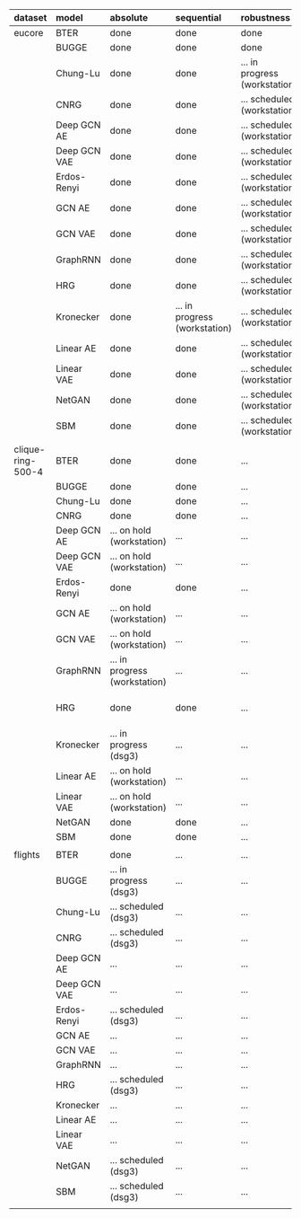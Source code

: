 |    dataset        |        model      |              absolute             |             sequential            |             robustness            |       notes       |
|:----------------- |:----------------- |:--------------------------------- |:--------------------------------- |:--------------------------------- |:----------------- |
| eucore            | BTER              | done                              | done                              | done                              |                   |
|      <i></i>      | BUGGE             | done                              | done                              | done                              |                   |
|      <i></i>      | Chung-Lu          | done                              | done                              | ...  in progress (workstation)    |                   |
|      <i></i>      | CNRG              | done                              | done                              | ...  scheduled (workstation)      |                   |
|      <i></i>      | Deep GCN AE       | done                              | done                              | ...  scheduled (workstation)      |                   |
|      <i></i>      | Deep GCN VAE      | done                              | done                              | ...  scheduled (workstation)      |                   |
|      <i></i>      | Erdos-Renyi       | done                              | done                              | ...  scheduled (workstation)      |                   |
|      <i></i>      | GCN AE            | done                              | done                              | ...  scheduled (workstation)      |                   |
|      <i></i>      | GCN VAE           | done                              | done                              | ...  scheduled (workstation)      |                   |
|      <i></i>      | GraphRNN          | done                              | done                              | ...  scheduled (workstation)      |                   |
|      <i></i>      | HRG               | done                              | done                              | ...  scheduled (workstation)      |                   |
|      <i></i>      | Kronecker         | done                              | ...  in progress (workstation)    | ...  scheduled (workstation)      | 28 trials         |
|      <i></i>      | Linear AE         | done                              | done                              | ...  scheduled (workstation)      |                   |
|      <i></i>      | Linear VAE        | done                              | done                              | ...  scheduled (workstation)      |                   |
|      <i></i>      | NetGAN            | done                              | done                              | ...  scheduled (workstation)      |                   |
|      <i></i>      | SBM               | done                              | done                              | ...  scheduled (workstation)      |                   |
|      <i></i>      |      <i></i>      |              <i></i>              |              <i></i>              |              <i></i>              |      <i></i>      |
| clique-ring-500-4 | BTER              | done                              | done                              | ...                               |                   |
|      <i></i>      | BUGGE             | done                              | done                              | ...                               |                   |
|      <i></i>      | Chung-Lu          | done                              | done                              | ...                               |                   |
|      <i></i>      | CNRG              | done                              | done                              | ...                               |                   |
|      <i></i>      | Deep GCN AE       | ...  on hold (workstation)        | ...                               | ...                               |                   |
|      <i></i>      | Deep GCN VAE      | ...  on hold (workstation)        | ...                               | ...                               |                   |
|      <i></i>      | Erdos-Renyi       | done                              | done                              | ...                               |                   |
|      <i></i>      | GCN AE            | ...  on hold (workstation)        | ...                               | ...                               |                   |
|      <i></i>      | GCN VAE           | ...  on hold (workstation)        | ...                               | ...                               |                   |
|      <i></i>      | GraphRNN          | ...  in progress (workstation)    | ...                               | ...                               |                   |
|      <i></i>      | HRG               | done                              | done                              | ...                               | lots of fails     |
|      <i></i>      | Kronecker         | ...  in progress (dsg3)           | ...                               | ...                               |                   |
|      <i></i>      | Linear AE         | ...  on hold (workstation)        | ...                               | ...                               |                   |
|      <i></i>      | Linear VAE        | ...  on hold (workstation)        | ...                               | ...                               |                   |
|      <i></i>      | NetGAN            | done                              | done                              | ...                               |                   |
|      <i></i>      | SBM               | done                              | done                              | ...                               |                   |
|      <i></i>      |      <i></i>      |              <i></i>              |              <i></i>              |              <i></i>              |      <i></i>      |
| flights           | BTER              | done                              | ...                               | ...                               |                   |
|      <i></i>      | BUGGE             | ...  in progress (dsg3)           | ...                               | ...                               |                   |
|      <i></i>      | Chung-Lu          | ...  scheduled (dsg3)             | ...                               | ...                               |                   |
|      <i></i>      | CNRG              | ...  scheduled (dsg3)             | ...                               | ...                               |                   |
|      <i></i>      | Deep GCN AE       | ...                               | ...                               | ...                               |                   |
|      <i></i>      | Deep GCN VAE      | ...                               | ...                               | ...                               |                   |
|      <i></i>      | Erdos-Renyi       | ...  scheduled (dsg3)             | ...                               | ...                               |                   |
|      <i></i>      | GCN AE            | ...                               | ...                               | ...                               |                   |
|      <i></i>      | GCN VAE           | ...                               | ...                               | ...                               |                   |
|      <i></i>      | GraphRNN          | ...                               | ...                               | ...                               |                   |
|      <i></i>      | HRG               | ...  scheduled (dsg3)             | ...                               | ...                               |                   |
|      <i></i>      | Kronecker         | ...                               | ...                               | ...                               |                   |
|      <i></i>      | Linear AE         | ...                               | ...                               | ...                               |                   |
|      <i></i>      | Linear VAE        | ...                               | ...                               | ...                               |                   |
|      <i></i>      | NetGAN            | ...  scheduled (dsg3)             | ...                               | ...                               |                   |
|      <i></i>      | SBM               | ...  scheduled (dsg3)             | ...                               | ...                               |                   |
|      <i></i>      |      <i></i>      |              <i></i>              |              <i></i>              |              <i></i>              |      <i></i>      |
